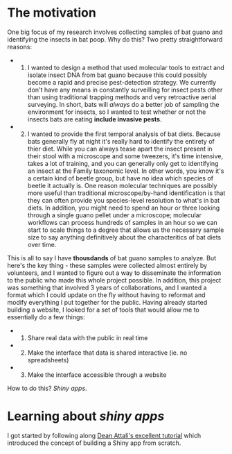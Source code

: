 # The motivation
One big focus of my research involves collecting samples of bat guano and identifying the insects in bat poop. Why do this? Two pretty straightforward reasons:  
- 1) I wanted to design a method that used molecular tools to extract and isolate insect DNA from bat guano because this could possibly become a rapid and precise pest-detection strategy. We currently don't have any means in constantly surveilling for insect pests other than using traditional trapping methods and very retroactive aerial surveying. In short, bats will *always* do a better job of sampling the environment for insects, so I wanted to test whether or not the insects bats are eating **include invasive pests**.  
- 2) I wanted to provide the first temporal analysis of bat diets. Because bats generally fly at night it's really hard to identify the entirety of thier diet. While you can always tease apart the insect present in their stool with a microscope and some tweezers, it's time intensive, takes a lot of training, and you can generally only get to identifying an insect at the Family taxonomic level. In other words, you know it's a certain kind of beetle group, but have no idea which species of beetle it actually is. One reason molecular techniques are possibly more useful than traditional microscope/by-hand identification is that they can often provide you species-level resolution to what's in bat diets. In addition, you might need to spend an hour or three looking through a single guano pellet under a microscope; molecular workflows can process hundreds of samples in an hour so we can start to scale things to a degree that allows us the necessary sample size to say anything definitively about the characteritics of bat diets over time.  

This is all to say I have **thousdands** of bat guano samples to analyze. But here's the key thing - these samples were collected almost entirely by volunteers, and I wanted to figure out a way to disseminate the information to the public who made this whole project possible. In addition, this project was something that involved 3 years of collaborations, and I wanted a format which I could update on the fly without having to reformat and modify everything I put together for the public. Having already started building a website, I looked for a set of tools that would allow me to essentially do a few things:  
- 1) Share real data with the public in real time  
- 2) Make the interface that data is shared interactive (ie. no spreadsheets)
- 3) Make the interface accessible through a website  

How to do this? *Shiny apps*.  

# Learning about *shiny apps*
I got started by following along [Dean Attali's excellent tutorial](http://deanattali.com/blog/building-shiny-apps-tutorial/) which introduced the concept of building a Shiny app from scratch. 
